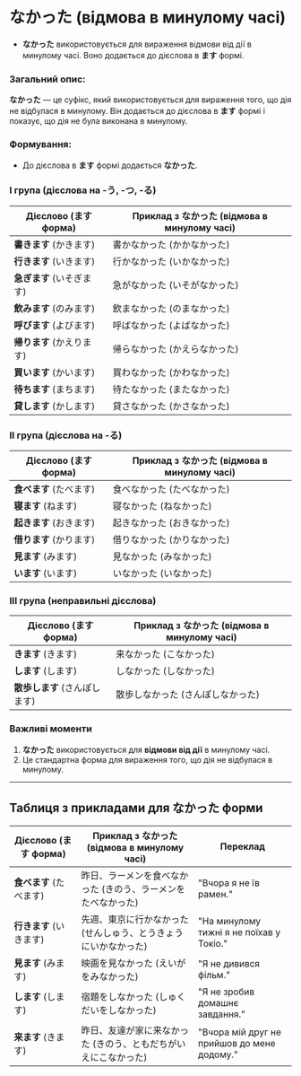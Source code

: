 # なかった (відмова в минулому часі)

- **なかった** використовується для вираження відмови від дії в минулому часі. Воно додається до дієслова в **ます** формі.

### Загальний опис:
**なかった** — це суфікс, який використовується для вираження того, що дія не відбулася в минулому. Він додається до дієслова в **ます** формі і показує, що дія не була виконана в минулому.

### Формування:

- До дієслова в **ます** формі додається **なかった**.

### I група (дієслова на -う, -つ, -る)

| Дієслово (ます форма)   | Приклад з **なかった** (відмова в минулому часі) |
|------------------------|-------------------------------------------------|
| **書きます** (かきます)  | 書かなかった (かかなかった)                     |
| **行きます** (いきます)  | 行かなかった (いかなかった)                     |
| **急ぎます** (いそぎます) | 急がなかった (いそがなかった)                   |
| **飲みます** (のみます)  | 飲まなかった (のまなかった)                     |
| **呼びます** (よびます)  | 呼ばなかった (よばなかった)                     |
| **帰ります** (かえります) | 帰らなかった (かえらなかった)                   |
| **買います** (かいます)  | 買わなかった (かわなかった)                     |
| **待ちます** (まちます)  | 待たなかった (またなかった)                     |
| **貸します** (かします)  | 貸さなかった (かさなかった)                     |

### II група (дієслова на -る)

| Дієслово (ます форма)   | Приклад з **なかった** (відмова в минулому часі) |
|------------------------|-------------------------------------------------|
| **食べます** (たべます)  | 食べなかった (たべなかった)                     |
| **寝ます** (ねます)      | 寝なかった (ねなかった)                         |
| **起きます** (おきます)  | 起きなかった (おきなかった)                     |
| **借ります** (かります) | 借りなかった (かりなかった)                     |
| **見ます** (みます)      | 見なかった (みなかった)                         |
| **います** (います)     | いなかった (いなかった)                         |

### III група (неправильні дієслова)

| Дієслово (ます форма)   | Приклад з **なかった** (відмова в минулому часі) |
|------------------------|-------------------------------------------------|
| **きます** (きます)     | 来なかった (こなかった)                         |
| **します** (します)     | しなかった (しなかった)                         |
| **散歩します** (さんぽします) | 散歩しなかった (さんぽしなかった)              |

### Важливі моменти

1. **なかった** використовується для **відмови від дії** в минулому часі.
2. Це стандартна форма для вираження того, що дія не відбулася в минулому.

---

## Таблиця з прикладами для **なかった** форми

| Дієслово (ます форма)   | Приклад з **なかった** (відмова в минулому часі)    | Переклад                          |
|------------------------|---------------------------------------------------|----------------------------------|
| **食べます** (たべます)  | 昨日、ラーメンを食べなかった (きのう、ラーメンをたべなかった) | "Вчора я не їв рамен."            |
| **行きます** (いきます)  | 先週、東京に行かなかった (せんしゅう、とうきょうにいかなかった) | "На минулому тижні я не поїхав у Токіо." |
| **見ます** (みます)      | 映画を見なかった (えいがをみなかった)               | "Я не дивився фільм."             |
| **します** (します)      | 宿題をしなかった (しゅくだいをしなかった)            | "Я не зробив домашнє завдання."    |
| **来ます** (きます)     | 昨日、友達が家に来なかった (きのう、ともだちがいえにこなかった) | "Вчора мій друг не прийшов до мене додому." |